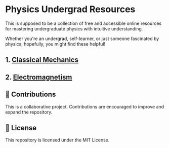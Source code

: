 # Physics Undergrad Resources

This is supposed to be a collection of free and accessible online resources for mastering undergraduate physics with intuitive understanding.

Whether you're an undergrad, self-learner, or just someone fascinated by physics, hopefully, you might find these helpful!

## 1. [Classical Mechanics](Classical-Mechanics.md)

## 2. [Electromagnetism](Electromagnetism.md)

## 🤝 Contributions

This is a collaborative project. Contributions are encouraged to improve and expand the repository.

## 📜 License

This repository is licensed under the MIT License.
